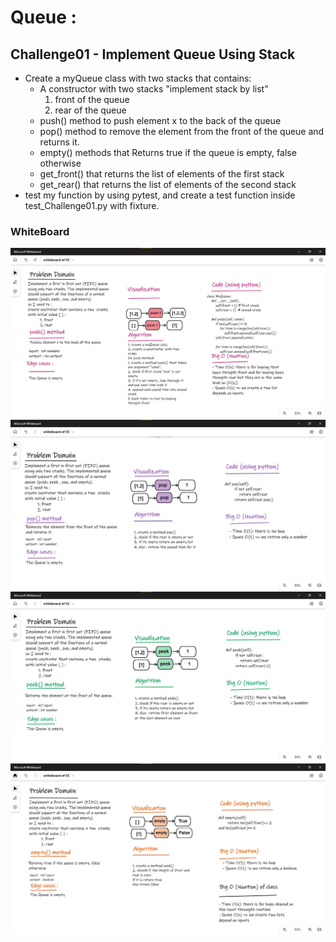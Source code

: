 # Queue :

## Challenge01 - Implement Queue Using Stack
- Create a myQueue class with two stacks that contains:
    - A constructor with two stacks "implement stack by list"
        1. front of the queue
        2. rear of the queue
    - push() method to  push element x to the back of the queue
    -  pop() method to remove the element from the front of the queue and returns it.
    - empty() methods that Returns true if the queue is empty, false otherwise
    - get_front() that returns the list of elements of the first stack
    - get_rear() that returns the list of elements of the second stack
- test my function by using pytest, and create a test function inside test_Challenge01.py with fixture. 



### WhiteBoard 

<img alt="" src="./whiteboards/queue1.jpg" >
<img alt="" src="./whiteboards/queue2.jpg" >
<img alt="" src="./whiteboards/queue3.jpg" >
<img alt="" src="./whiteboards/queue4.jpg" >


